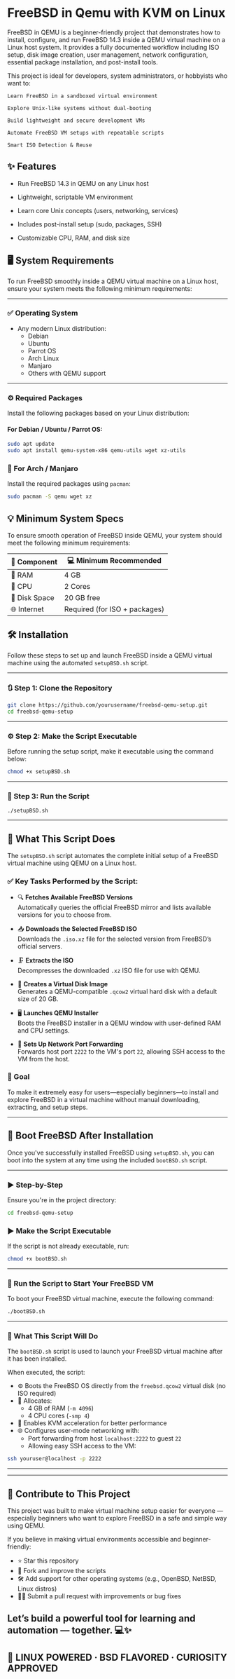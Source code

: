 # FreeBSD in  Qemu with KVM on Linux 

FreeBSD in QEMU is a beginner-friendly project that demonstrates how to install, configure, and run FreeBSD 14.3 inside a QEMU virtual machine on a Linux host system. It provides a fully documented workflow including ISO setup, disk image creation, user management, network configuration, essential package installation, and post-install tools.

This project is ideal for developers, system administrators, or hobbyists who want to:

    Learn FreeBSD in a sandboxed virtual environment

    Explore Unix-like systems without dual-booting

    Build lightweight and secure development VMs

    Automate FreeBSD VM setups with repeatable scripts

    Smart ISO Detection & Reuse

    

    
## ✨ Features

   - Run FreeBSD 14.3 in QEMU on any Linux host

   - Lightweight, scriptable VM environment

   - Learn core Unix concepts (users, networking, services)

   - Includes post-install setup (sudo, packages, SSH)

   - Customizable CPU, RAM, and disk size
## 🖥️ System Requirements

To run FreeBSD smoothly inside a QEMU virtual machine on a Linux host, ensure your system meets the following minimum requirements:

---

### ✅ Operating System

- Any modern Linux distribution:
  - Debian
  - Ubuntu
  - Parrot OS
  - Arch Linux
  - Manjaro
  - Others with QEMU support

---

### ⚙️ Required Packages

Install the following packages based on your Linux distribution:

#### For **Debian / Ubuntu / Parrot OS**:

```bash
sudo apt update
sudo apt install qemu-system-x86 qemu-utils wget xz-utils
```
### 🐧 For Arch / Manjaro

Install the required packages using `pacman`:

```bash
sudo pacman -S qemu wget xz
```
## 💡 Minimum System Specs

To ensure smooth operation of FreeBSD inside QEMU, your system should meet the following minimum requirements:

| 🔧 Component   | 💻 Minimum Recommended     |
|---------------|----------------------------|
| 🧠 RAM        | 4 GB                        |
| 🧩 CPU        | 2 Cores                     |
| 💽 Disk Space | 20 GB free                  |
| 🌐 Internet   | Required (for ISO + packages) |

## 🛠️ Installation

Follow these steps to set up and launch FreeBSD inside a QEMU virtual machine using the automated `setupBSD.sh` script.

---

### 🔃 Step 1: Clone the Repository

```bash
git clone https://github.com/yourusername/freebsd-qemu-setup.git
cd freebsd-qemu-setup
```
---

### ⚙️ Step 2: Make the Script Executable

Before running the setup script, make it executable using the command below:

```bash
chmod +x setupBSD.sh
```
---

### 🚀 Step 3: Run the Script

```
./setupBSD.sh
```

---

## 📜 What This Script Does

The `setupBSD.sh` script automates the complete initial setup of a FreeBSD virtual machine using QEMU on a Linux host.

### ✅ Key Tasks Performed by the Script:

- 🔍 **Fetches Available FreeBSD Versions**  
  Automatically queries the official FreeBSD mirror and lists available versions for you to choose from.

- 📥 **Downloads the Selected FreeBSD ISO**  
  Downloads the `.iso.xz` file for the selected version from FreeBSD’s official servers.

- 🗜️ **Extracts the ISO**  
  Decompresses the downloaded `.xz` ISO file for use with QEMU.

- 💽 **Creates a Virtual Disk Image**  
  Generates a QEMU-compatible `.qcow2` virtual hard disk with a default size of 20 GB.

- 🖥️ **Launches QEMU Installer**  
  Boots the FreeBSD installer in a QEMU window with user-defined RAM and CPU settings.

- 🔌 **Sets Up Network Port Forwarding**  
  Forwards host port `2222` to the VM's port `22`, allowing SSH access to the VM from the host.

### 🎯 Goal

To make it extremely easy for users—especially beginners—to install and explore FreeBSD in a virtual machine without manual downloading, extracting, and setup steps.

---

## 🔁 Boot FreeBSD After Installation

Once you've successfully installed FreeBSD using `setupBSD.sh`, you can boot into the system at any time using the included `bootBSD.sh` script.

---

### ▶️ Step-by-Step

 Ensure you're in the project directory:

```bash
cd freebsd-qemu-setup
```
### ▶️ Make the Script Executable

If the script is not already executable, run:

```bash
chmod +x bootBSD.sh
```
---
### 🚀 Run the Script to Start Your FreeBSD VM

To boot your FreeBSD virtual machine, execute the following command:

```bash
./bootBSD.sh
```
---
### 🧠 What This Script Will Do

The `bootBSD.sh` script is used to launch your FreeBSD virtual machine after it has been installed.

When executed, the script:

- ⚙️ Boots the FreeBSD OS directly from the `freebsd.qcow2` virtual disk (no ISO required)
- 🧠 Allocates:
  - 4 GB of RAM (`-m 4096`)
  - 4 CPU cores (`-smp 4`)
- 🚀 Enables KVM acceleration for better performance
- 🌐 Configures user-mode networking with:
  - Port forwarding from host `localhost:2222` to guest `22`
  - Allowing easy SSH access to the VM:

```bash
ssh youruser@localhost -p 2222
```
---





---

## 🤝 Contribute to This Project

This project was built to make virtual machine setup easier for everyone — especially beginners who want to explore FreeBSD in a safe and simple way using QEMU.

If you believe in making virtual environments accessible and beginner-friendly:

- ⭐ Star this repository
- 🍴 Fork and improve the scripts
- 🛠️ Add support for other operating systems (e.g., OpenBSD, NetBSD, Linux distros)
- 🧑‍💻 Submit a pull request with improvements or bug fixes

Let’s build a powerful tool for learning and automation — together. 💻✨
---


## 🐧 LINUX POWERED · BSD FLAVORED · CURIOSITY APPROVED

